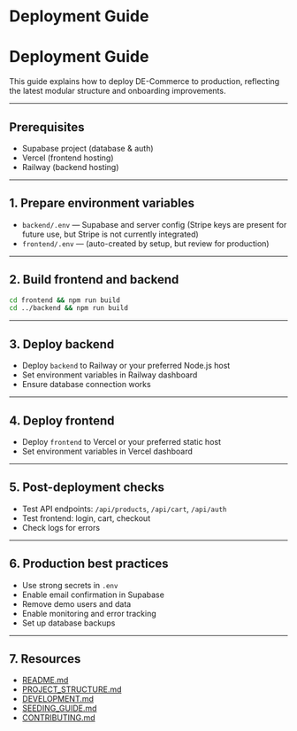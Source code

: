 # Deployment Guide
# Deployment Guide

This guide explains how to deploy DE-Commerce to production, reflecting the latest modular structure and onboarding improvements.

---

## Prerequisites

- Supabase project (database & auth)
- Vercel (frontend hosting)
- Railway (backend hosting)

---

## 1. Prepare environment variables

- `backend/.env` — Supabase and server config (Stripe keys are present for future use, but Stripe is not currently integrated)
- `frontend/.env` — (auto-created by setup, but review for production)

---

## 2. Build frontend and backend

```bash
cd frontend && npm run build
cd ../backend && npm run build
```

---

## 3. Deploy backend

- Deploy `backend` to Railway or your preferred Node.js host
- Set environment variables in Railway dashboard
- Ensure database connection works

---

## 4. Deploy frontend

- Deploy `frontend` to Vercel or your preferred static host
- Set environment variables in Vercel dashboard

---

## 5. Post-deployment checks

- Test API endpoints: `/api/products`, `/api/cart`, `/api/auth`
- Test frontend: login, cart, checkout
- Check logs for errors

---

## 6. Production best practices

- Use strong secrets in `.env`
- Enable email confirmation in Supabase
- Remove demo users and data
- Enable monitoring and error tracking
- Set up database backups

---

## 7. Resources

- [README.md](README.md)
- [PROJECT_STRUCTURE.md](PROJECT_STRUCTURE.md)
- [DEVELOPMENT.md](DEVELOPMENT.md)
- [SEEDING_GUIDE.md](SEEDING_GUIDE.md)
- [CONTRIBUTING.md](CONTRIBUTING.md)
